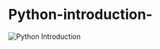 # Python-introduction-
![Python Introduction ](https://github.com/user-attachments/assets/5a74de18-212f-41cd-8580-b10e57edf23f)
